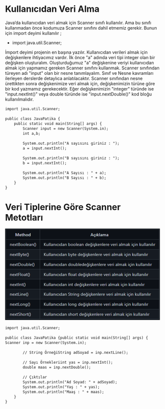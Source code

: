 # Kullanıcıdan Veri Alma
Java’da kullanıcıdan veri almak için Scanner sınıfı kullanılır. Ama bu sınıfı kullanmadan önce kodumuza Scanner sınıfını dahil etmemiz gerekir. Bunun için import deyimi kullanılır ;

* import java.util.Scanner;

İmport deyimi projenin en başına yazılır.
Kullanıcıdan verileri almak için değişkenlere ihtiyacımız vardır.
İlk önce "a" adında veri tipi integer olan bir değişken oluşturalım.
Oluşturduğumuz "a" değişkenine veriyi kullanıcıdan almak için yapmamız gereken Scanner sınıfını kullanmak. Scanner sınıfından türeyen adı "input" olan bir nesne tanımlayalım. Sınıf ve Nesne kavramları ilerleyen derslerde detaylıca anlatılacaktır. Scanner sınıfından nesne ürettikten sonra değişkenimize veri almak için, değişkenimizin türüne göre bir kod yazmamız gerekecektir. Eğer değişkenimizin "integer" türünde ise "input.nextInt()" veya double türünde ise "input.nextDouble()" kod bloğu kullanılmalıdır.


    import java.util.Scanner;

    public class JavaPatika {
        public static void main(String[] args) {
            Scanner input = new Scanner(System.in);
            int a,b;

            System.out.println("A sayısını giriniz : ");
            a = input.nextInt();

            System.out.println("B sayısını giriniz : ");
            b = input.nextInt();

            System.out.println("A Sayısı : " + a);
            System.out.println("B Sayısı : " + b);
        }
    }


# Veri Tiplerine Göre Scanner Metotları

![img.png](img.png)

    import java.util.Scanner;
    
    public class JavaPatika {public static void main(String[] args) {
    Scanner inp = new Scanner(System.in);
    
            // String ÖrneğiString adSoyad = inp.nextLine();
            
            // Sayı Örnekleriint yas = inp.nextInt();
            double maas = inp.nextDouble();
            
            // Çıktılar
            System.out.println("Ad Soyad: " + adSoyad);
            System.out.println("Yaş : " + yas);
            System.out.println("Maaş : " + maas);
        }
    }